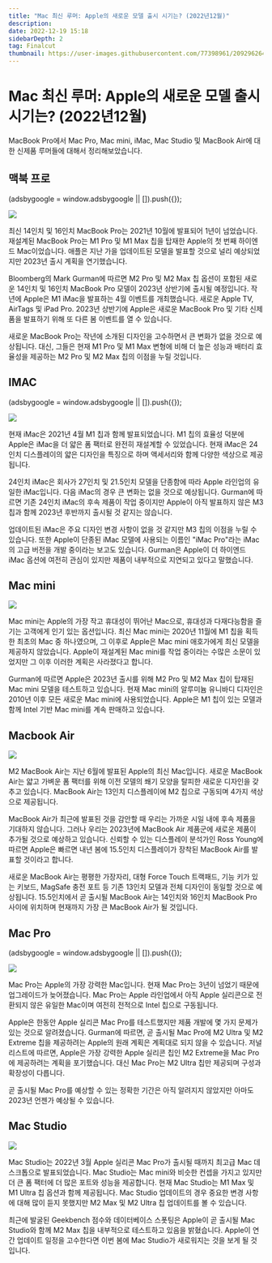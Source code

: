 ```yaml
---
title: "Mac 최신 루머: Apple의 새로운 모델 출시 시기는? (2022년12월)"
description:
date: 2022-12-19 15:18
sidebarDepth: 2
tag: Finalcut
thumbnail: https://user-images.githubusercontent.com/77398961/209296264-9add3e0f-be58-4dfb-9ef2-2fc726a7dd05.png
---
```


# Mac 최신 루머: Apple의 새로운 모델 출시 시기는? (2022년12월)

MacBook Pro에서 Mac Pro, Mac mini, iMac, Mac Studio 및 MacBook Air에 대한 신제품 루머들에 대해서 정리해보았습니다.

## 맥북 프로

<component is="script" src="https://pagead2.googlesyndication.com/pagead/js/adsbygoogle.js?client=ca-pub-4877378276818686" crossorigin="anonymous" async></component>

<!-- ui-log 수평형 -->

<ins class="adsbygoogle"
     style="display:block"
     data-ad-client="ca-pub-4877378276818686"
     data-ad-slot="9743150776"
     data-ad-format="auto"
     data-full-width-responsive="true"></ins>
<component is="script">
(adsbygoogle = window.adsbygoogle || []).push({});
</component>

<img src="./img/1.png" />

최신 14인치 및 16인치 MacBook Pro는 2021년 10월에 발표되어 1년이 넘었습니다.
재설계된 MacBook Pro는 M1 Pro 및 M1 Max 칩을 탑재한 Apple의 첫 번째 하이엔드 Mac이었습니다.
애플은 지난 가을 업데이트된 모델을 발표할 것으로 널리 예상되었지만 2023년 출시 계획을 연기했습니다.

Bloomberg의 Mark Gurman에 따르면 M2 Pro 및 M2 Max 칩 옵션이 포함된 새로운 14인치 및 16인치 MacBook Pro 모델이 2023년 상반기에 출시될 예정입니다.
작년에 Apple은 M1 iMac을 발표하는 4월 이벤트를 개최했습니다.
새로운 Apple TV, AirTags 및 iPad Pro. 2023년 상반기에 Apple은 새로운 MacBook Pro 및 기타 신제품을 발표하기 위해 또 다른 봄 이벤트를 열 수 있습니다.

새로운 MacBook Pro는 작년에 소개된 디자인을 고수하면서 큰 변화가 없을 것으로 예상됩니다.
대신, 그들은 현재 M1 Pro 및 M1 Max 변형에 비해 더 높은 성능과 배터리 효율성을 제공하는 M2 Pro 및 M2 Max 칩의 이점을 누릴 것입니다.

## IMAC

<component is="script" src="https://pagead2.googlesyndication.com/pagead/js/adsbygoogle.js?client=ca-pub-4877378276818686" crossorigin="anonymous" async></component>

<!-- ui-log 수평형 -->

<ins class="adsbygoogle"
     style="display:block"
     data-ad-client="ca-pub-4877378276818686"
     data-ad-slot="9743150776"
     data-ad-format="auto"
     data-full-width-responsive="true"></ins>
<component is="script">
(adsbygoogle = window.adsbygoogle || []).push({});
</component>

<img src="./img/2.png" />

현재 iMac은 2021년 4월 M1 칩과 함께 발표되었습니다. M1 칩의 효율성 덕분에 Apple은 iMac을 더 얇은 폼 팩터로 완전히 재설계할 수 있었습니다. 현재 iMac은 24인치 디스플레이의 얇은 디자인을 특징으로 하며 액세서리와 함께 다양한 색상으로 제공됩니다.

24인치 iMac은 회사가 27인치 및 21.5인치 모델을 단종함에 따라 Apple 라인업의 유일한 iMac입니다. 다음 iMac의 경우 큰 변화는 없을 것으로 예상됩니다. Gurman에 따르면 기존 24인치 iMac의 후속 제품이 작업 중이지만 Apple이 아직 발표하지 않은 M3 칩과 함께 2023년 후반까지 출시될 것 같지는 않습니다.

업데이트된 iMac은 주요 디자인 변경 사항이 없을 것 같지만 M3 칩의 이점을 누릴 수 있습니다. 또한 Apple이 단종된 iMac 모델에 사용되는 이름인 "iMac Pro"라는 iMac의 고급 버전을 개발 중이라는 보고도 있습니다. Gurman은 Apple이 더 하이엔드 iMac 옵션에 여전히 관심이 있지만 제품이 내부적으로 지연되고 있다고 말했습니다.

## Mac mini

<img src="./img/3.png" />

Mac mini는 Apple의 가장 작고 휴대성이 뛰어난 Mac으로, 휴대성과 다재다능함을 즐기는 고객에게 인기 있는 옵션입니다. 최신 Mac mini는 2020년 11월에 M1 칩을 획득한 최초의 Mac 중 하나였으며, 그 이후로 Apple은 Mac mini 애호가에게 최신 모델을 제공하지 않았습니다. Apple이 재설계된 Mac mini를 작업 중이라는 수많은 소문이 있었지만 그 이후 이러한 계획은 사라졌다고 합니다.

Gurman에 따르면 Apple은 2023년 출시를 위해 M2 Pro 및 M2 Max 칩이 탑재된 Mac mini 모델을 테스트하고 있습니다. 현재 Mac mini의 알루미늄 유니바디 디자인은 2010년 이후 모든 새로운 Mac mini에 사용되었습니다. Apple은 M1 칩이 있는 모델과 함께 Intel 기반 Mac mini를 계속 판매하고 있습니다.

## Macbook Air

<img src="./img/4.png" />

M2 MacBook Air는 지난 6월에 발표된 Apple의 최신 Mac입니다. 새로운 MacBook Air는 얇고 가벼운 폼 팩터를 위해 이전 모델의 쐐기 모양을 탈피한 새로운 디자인을 갖추고 있습니다. MacBook Air는 13인치 디스플레이에 M2 칩으로 구동되며 4가지 색상으로 제공됩니다.

MacBook Air가 최근에 발표된 것을 감안할 때 우리는 가까운 시일 내에 후속 제품을 기대하지 않습니다. 그러나 우리는 2023년에 MacBook Air 제품군에 새로운 제품이 추가될 것으로 예상하고 있습니다. 신뢰할 수 있는 디스플레이 분석가인 Ross Young에 따르면 Apple은 빠르면 내년 봄에 15.5인치 디스플레이가 장착된 MacBook Air를 발표할 것이라고 합니다.

새로운 MacBook Air는 평평한 가장자리, 대형 Force Touch 트랙패드, 기능 키가 있는 키보드, MagSafe 충전 포트 등 기존 13인치 모델과 전체 디자인이 동일할 것으로 예상됩니다. 15.5인치에서 곧 출시될 MacBook Air는 14인치와 16인치 MacBook Pro 사이에 위치하며 현재까지 가장 큰 ‌MacBook Air‌가 될 것입니다.

## Mac Pro

<component is="script" src="https://pagead2.googlesyndication.com/pagead/js/adsbygoogle.js?client=ca-pub-4877378276818686" crossorigin="anonymous" async></component>

<!-- ui-log 수평형 -->

<ins class="adsbygoogle"
     style="display:block"
     data-ad-client="ca-pub-4877378276818686"
     data-ad-slot="9743150776"
     data-ad-format="auto"
     data-full-width-responsive="true"></ins>
<component is="script">
(adsbygoogle = window.adsbygoogle || []).push({});
</component>

<img src="./img/5.png" />

Mac Pro는 Apple의 가장 강력한 Mac입니다. 현재 Mac Pro는 3년이 넘었기 때문에 업그레이드가 늦어졌습니다. ‌Mac Pro‌는 Apple 라인업에서 아직 Apple 실리콘으로 전환되지 않은 유일한 Mac이며 여전히 전적으로 Intel 칩으로 구동됩니다.

Apple은 한동안 Apple 실리콘 Mac Pro를 테스트했지만 제품 개발에 몇 가지 문제가 있는 것으로 알려졌습니다. Gurman에 따르면, 곧 출시될 Mac Pro에 M2 Ultra 및 M2 Extreme 칩을 제공하려는 Apple의 원래 계획은 계획대로 되지 않을 수 있습니다. 저널리스트에 따르면, Apple은 가장 강력한 Apple 실리콘 칩인 M2 Extreme을 Mac Pro에 제공하려는 계획을 포기했습니다. 대신 Mac Pro는 M2 Ultra 칩만 제공되며 구성과 확장성이 다릅니다.

곧 출시될 Mac Pro를 예상할 수 있는 정확한 기간은 아직 알려지지 않았지만 아마도 2023년 언젠가 예상될 수 있습니다.

## Mac Studio

<img src="./img/6.png" />

Mac Studio는 2022년 3월 Apple 실리콘 Mac Pro가 출시될 때까지 최고급 Mac 데스크톱으로 발표되었습니다. Mac Studio는 Mac mini와 비슷한 컨셉을 가지고 있지만 더 큰 폼 팩터에 더 많은 포트와 성능을 제공합니다. 현재 Mac Studio는 M1 Max 및 M1 Ultra 칩 옵션과 함께 제공됩니다. Mac Studio 업데이트의 경우 중요한 변경 사항에 대해 많이 듣지 못했지만 M2 Max 및 M2 Ultra 칩 업데이트를 볼 수 있습니다.

최근에 발굴된 Geekbench 점수와 데이터베이스 스폿팅은 Apple이 곧 출시될 Mac Studio와 함께 M2 Max 칩을 내부적으로 테스트하고 있음을 밝혔습니다. Apple이 연간 업데이트 일정을 고수한다면 이번 봄에 Mac Studio가 새로워지는 것을 보게 될 것입니다.
